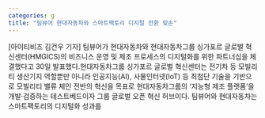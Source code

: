 ```yaml
---
categories: g
title: "팀뷰어 현대자동차와 스마트팩토리 디지털 전환 맞손"
---
```

[아이티비즈 김건우 기자] 팀뷰어가 현대자동차와 현대자동차그룹 싱가포르 글로벌 혁신센터(HMGICS)의 비즈니스 운영 및 제조 프로세스의 디지털화를 위한 파트너십을 체결했다고 30일 발표했다.현대자동차그룹 싱가포르 글로벌 혁신센터는 전기차 등 모빌리티 생산기지 역할뿐만 아니라 인공지능(AI), 사물인터넷(IoT) 등 최첨단 기술을 기반으로 모빌리티 밸류 체인 전반의 혁신을 목표로 현대자동차그룹의 ‘지능형 제조 플랫폼’을 개발·검증하는 테스트베드이자 그룹 글로벌 오픈 혁신 허브이다. 팀뷰어와 현대자동차는 스마트팩토리의 디지털화 성과를